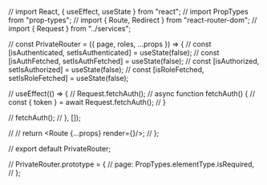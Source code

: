// import React, { useEffect, useState } from "react";
// import PropTypes from "prop-types";
// import { Route, Redirect } from "react-router-dom";
// import { Request } from "../services";

// const PrivateRouter = ({ page, roles, ...props }) => {
// const [isAuthenticated, setIsAuthenticated] = useState(false);
// const [isAuthFetched, setIsAuthFetched] = useState(false);
// const [isAuthorized, setIsAuthorized] = useState(false);
// const [isRoleFetched, setIsRoleFetched] = useState(false);

// useEffect(() => {
// Request.fetchAuth();
// async function fetchAuth() {
// const { token } = await Request.fetchAuth();
// }

// fetchAuth();
// }, []);

// // return <Route {...props} render={}/>;
// };

// export default PrivateRouter;

// PrivateRouter.prototype = {
// page: PropTypes.elementType.isRequired,
// };
